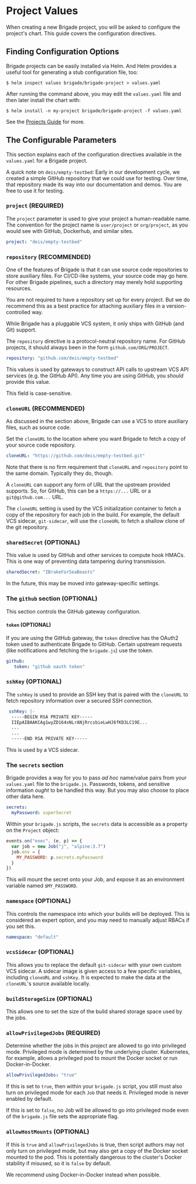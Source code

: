 # Project Values

When creating a new Brigade project, you will be asked to configure the project's
chart. This guide covers the configuration directives.

## Finding Configuration Options

Brigade projects can be easily installed via Helm. And Helm provides a useful
tool for generating a stub configuration file, too:

```console
$ helm inspect values brigade/brigade-project > values.yaml
```

After running the command above, you may edit the `values.yaml` file and then
later install the chart with:

```console
$ helm install -n my-project brigade/brigade-project -f values.yaml
```

See the [Projects Guide](projects.md) for more.

## The Configurable Parameters

This section explains each of the configuration directives available in the
`values.yaml` for a Brigade project.

A quick note on `deis/empty-testbed`: Early in our development cycle, we created
a simple GitHub repository that we could use for testing. Over time, that repository
made its way into our documentation and demos. You are free to use it for testing.

### `project` (REQUIRED)

The `project` parameter is used to give your project a human-readable name. The
convention for the project name is `user/project` or `org/project`, as you would
see with GitHub, Dockerhub, and similar sites.

```yaml
project: "deis/empty-testbed"
```

### `repository` (RECOMMENDED)

One of the features of Brigade is that it can use source code repositories to
store auxiliary files. For CI/CD-like systems, your source code may go here.
For other Brigade pipelines, such a directory may merely hold supporting resources.

You are not required to have a repository set up for every project. But we do
recommend this as a best practice for attaching auxiliary files in a version-controlled
way.

While Brigade has a pluggable VCS system, it only ships with GitHub (and Git)
support.

The `repository` directive is a protocol-neutral repository name. For
GitHub projects, it should always been in the form `github.com/ORG/PROJECT`.

```yaml
repository: "github.com/deis/empty-testbed"
```

This values is used by gateways to construct API calls to upstream VCS API
services (e.g. the GitHub API). Any time you are using GitHub, you _should_
provide this value.

This field is case-sensitive.

### `cloneURL` (RECOMMENDED)

As discussed in the section above, Brigade can use a VCS to store auxiliary
files, such as source code.

Set the `cloneURL` to the location where you want Brigade to fetch a copy of
your source code repository.

```yaml
cloneURL: "https://github.com/deis/empty-testbed.git"
```

Note that there is no firm requirement that `cloneURL` and `repository` point to
the same domain. Typically they do, though.

A `cloneURL` can support any form of URL that the upstream provided supports. So,
for GitHub, this can be a `https://...` URL or a `git@github.com...` URL.

The `cloneURL` setting is used by the VCS initialization container to fetch
a copy of the repository for each job in the build. For example, the default
VCS sidecar, `git-sidecar`, will use the `cloneURL` to fetch a shallow clone
of the git repository.

### `sharedSecret` (OPTIONAL)


This value is used by GitHub and other services to compute hook HMACs. This
is one way of preventing data tampering during transmission.

```yaml
sharedSecret: "IBrakeForSeaBeasts"
```

In the future, this may be moved into gateway-specific settings.

### The `github` section (OPTIONAL)

This section controls the GitHub gateway configuration.

#### `token` (OPTIONAL)

If you are using the GitHub gateway, the `token` directive has the OAuth2 token
used to authenticate Brigade to GitHub. Certain upstream requests (like notifications
and fetching the `brigade.js`) use the token.

```yaml
github:
   token: "github oauth token"
```

### `sshKey` (OPTIONAL)

The `sshKey` is used to provide an SSH key that is paired with the `cloneURL` to
fetch repository information over a secured SSH connection.

```yaml
 sshKey: |-
  -----BEGIN RSA PRIVATE KEY-----
  IIEpAIBAAKCAg1wyZD164xNLrANjRrcsbieLwHJ6fKD3LC19E...
  ...
  ...
  -----END RSA PRIVATE KEY-----
```

This is used by a VCS sidecar.

### The `secrets` section

Brigade provides a way for you to pass _ad hoc_ name/value pairs from your
`values.yaml` file to the `brigade.js`. Passwords, tokens, and sensitive information
_ought_ to be handled this way. But you may also choose to place other data here.

```yaml
secrets:
  myPassword: superSecret
```

Within your `brigade.js` scripts, the `secrets` data is accessible as a property
on the `Project` object:

```javascript
events.on("exec", (e, p) => {
  var job = new Job("j", "alpine:3.7")
  job.env = {
    MY_PASSWORD: p.secrets.myPassword
  }
})
```

This will mount the secret onto your Job, and expose it as an environment variable
named `$MY_PASSWORD`.

### `namespace` (OPTIONAL)

This controls the namespace into which your builds will be deployed. This is
considered an expert option, and you may need to manually adjust RBACs if you
set this.

```yaml
namespace: "default"
```

### `vcsSidecar` (OPTIONAL)

This allows you to replace the default `git-sidecar` with your own custom VCS
sidecar. A sidecar image is given access to a few specific variables, including
`cloneURL` and `sshKey`. It is expected to make the data at the `cloneURL`'s source
available locally.

### `buildStorageSize` (OPTIONAL)

This allows one to set the size of the build shared storage space used by the jobs.

### `allowPrivilegedJobs` (REQUIRED)

Determine whether the jobs in this project are allowed to go into privileged mode.
Privileged mode is determined by the underlying cluster. Kubernetes, for example,
allows a privileged pod to mount the Docker socket or run Docker-in-Docker.

```yaml
allowPrivilegedJobs: "true"
```

If this is set to `true`, then within your `brigade.js` script, you still must also
turn on privileged mode for each `Job` that needs it. Privileged mode is never
enabled by default.

If this is set to `false`, no Job will be allowed to go into privileged mode even
of the `brigade.js` file sets the appropriate flag.

### `allowHostMounts` (OPTIONAL)

If this is `true` and `allowPrivilegedJobs` is true, then script authors may
not only turn on privileged mode, but may also get a copy of the Docker socket
mounted to the pod. This is potentially dangerous to the cluster's Docker stability
if misused, so it is `false` by default.

We recommend using Docker-in-Docker instead when possible.

